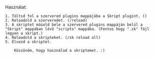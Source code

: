 Használat:
	
	1. Töltsd fel a szervered plugins mappájába a Skript plugint. ()
	2. Reloadold a szerveredet. (/reload)
	3. A skriptet másold bele a szervered plugins mappáján belül a "Skript" mappában lévő "scripts" mappába. (Fontos hogy ".sk" fájl legyen a skript.)
	4. Reloadold a skripteket. (/sk reload all)
	5. Élvezd a skriptet.
	
		Köszönöm, hogy használod a skriptemet. :)
